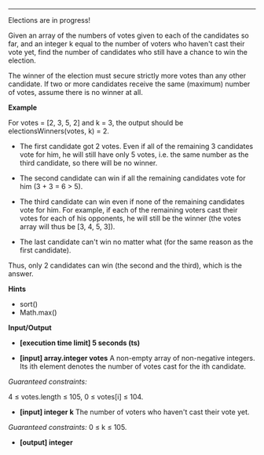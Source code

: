 ---
Elections are in progress!

Given an array of the numbers of votes given to each of the candidates so far, and an integer k equal to the number of voters who haven't cast their vote yet, find the number of candidates who still have a chance to win the election.

The winner of the election must secure strictly more votes than any other candidate. If two or more candidates receive the same (maximum) number of votes, assume there is no winner at all.

**Example**

For votes = [2, 3, 5, 2] and k = 3, the output should be
electionsWinners(votes, k) = 2.

- The first candidate got 2 votes. Even if all of the remaining 3 candidates vote for him, he will still have only 5 votes, i.e. the same number as the third candidate, so there will be no winner.

- The second candidate can win if all the remaining candidates vote for him (3 + 3 = 6 > 5).

- The third candidate can win even if none of the remaining candidates vote for him. For example, if each of the remaining voters cast their votes for each of his opponents, he will still be the winner (the votes array will thus be [3, 4, 5, 3]).

- The last candidate can't win no matter what (for the same reason as the first candidate).

Thus, only 2 candidates can win (the second and the third), which is the answer.

**Hints**
-   sort()
-   Math.max()

**Input/Output**

- **[execution time limit] 5 seconds (ts)**

- **[input] array.integer votes**
A non-empty array of non-negative integers. Its ith element denotes the number of votes cast for the ith candidate.

*Guaranteed constraints:*

4 ≤ votes.length ≤ 105,
0 ≤ votes[i] ≤ 104.

- **[input] integer k**
The number of voters who haven't cast their vote yet.

*Guaranteed constraints:*
0 ≤ k ≤ 105.

- **[output] integer**